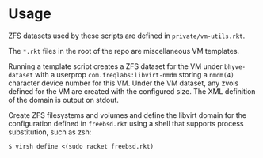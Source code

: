 Usage
=====

ZFS datasets used by these scripts are defined in `private/vm-utils.rkt`.

The `*.rkt` files in the root of the repo are miscellaneous VM templates.

Running a template script creates a ZFS dataset for the VM under
`bhyve-dataset` with a userprop `com.freqlabs:libvirt-nmdm` storing a
`nmdm(4)` character device number for this VM.  Under the VM dataset,
any zvols defined for the VM are created with the configured size.
The XML definition of the domain is output on stdout.

Create ZFS filesystems and volumes and define the libvirt domain for the
configuration defined in `freebsd.rkt` using a shell that supports process
substitution, such as zsh:

```
$ virsh define <(sudo racket freebsd.rkt)
```
